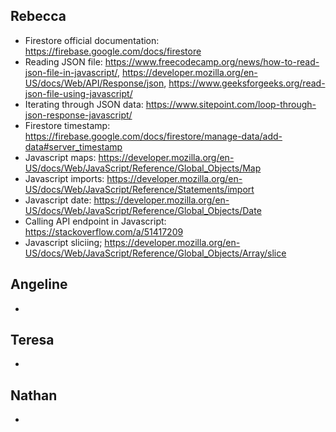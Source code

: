 ## Rebecca
- Firestore official documentation: https://firebase.google.com/docs/firestore
- Reading JSON file: https://www.freecodecamp.org/news/how-to-read-json-file-in-javascript/, https://developer.mozilla.org/en-US/docs/Web/API/Response/json, https://www.geeksforgeeks.org/read-json-file-using-javascript/
- Iterating through JSON data: https://www.sitepoint.com/loop-through-json-response-javascript/
- Firestore timestamp: https://firebase.google.com/docs/firestore/manage-data/add-data#server_timestamp
- Javascript maps: https://developer.mozilla.org/en-US/docs/Web/JavaScript/Reference/Global_Objects/Map
- Javascript imports: https://developer.mozilla.org/en-US/docs/Web/JavaScript/Reference/Statements/import
- Javascript date: https://developer.mozilla.org/en-US/docs/Web/JavaScript/Reference/Global_Objects/Date
- Calling API endpoint in Javascript: https://stackoverflow.com/a/51417209
- Javascript sliciing; https://developer.mozilla.org/en-US/docs/Web/JavaScript/Reference/Global_Objects/Array/slice

## Angeline
- 

## Teresa
- 

## Nathan
- 
